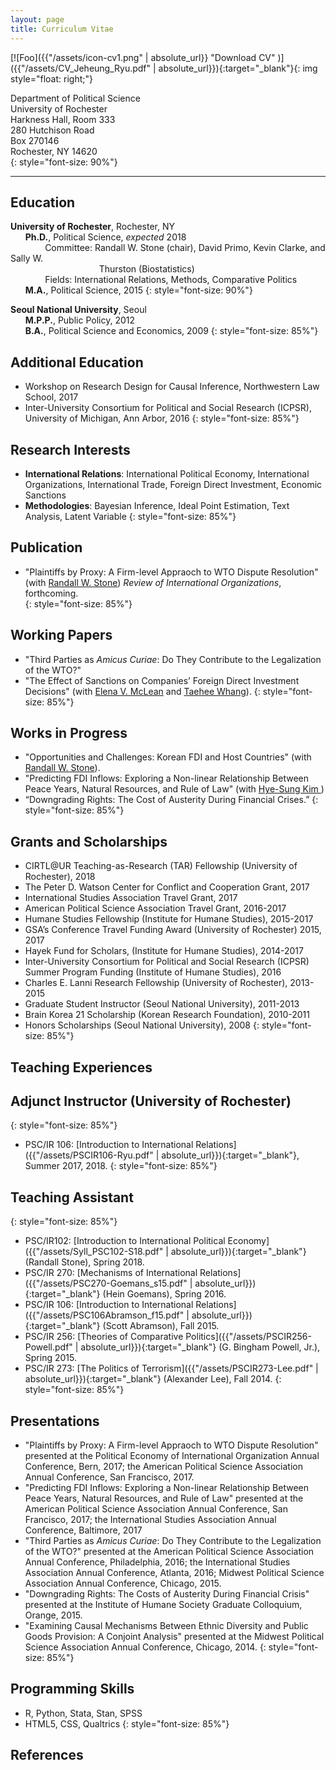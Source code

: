 ```yaml
---
layout: page
title: Curriculum Vitae
---
```


[![Foo]({{"/assets/icon-cv1.png" | absolute_url}} "Download CV" )]({{"/assets/CV_Jeheung_Ryu.pdf" | absolute_url}}){:target="_blank"}{: img style="float: right;"}

Department of Political Science <br />
University of Rochester <br />
Harkness Hall, Room 333 <br />
280 Hutchison Road <br />
Box 270146 <br />
Rochester, NY 14620 <br />
{: style="font-size: 90%"}


<hr>

## **Education** 

**University of Rochester**, Rochester, NY <br />
&nbsp;&nbsp;&nbsp;&nbsp;&nbsp;&nbsp;**Ph.D.**, Political Science,   *expected* 2018 <br />
&nbsp;&nbsp;&nbsp;&nbsp;&nbsp;&nbsp;&nbsp;&nbsp;&nbsp;&nbsp;&nbsp;&nbsp;&nbsp;&nbsp;Committee: Randall W. Stone (chair), David Primo, Kevin Clarke, and Sally W.<br />  &nbsp;&nbsp;&nbsp;&nbsp;&nbsp;&nbsp;&nbsp;&nbsp;&nbsp;&nbsp;&nbsp;&nbsp;&nbsp;&nbsp;&nbsp;&nbsp;&nbsp;&nbsp;&nbsp;&nbsp;&nbsp;&nbsp;&nbsp;&nbsp;&nbsp;&nbsp;&nbsp;&nbsp;&nbsp;&nbsp;&nbsp;&nbsp;&nbsp;&nbsp;&nbsp; Thurston (Biostatistics) <br />
&nbsp;&nbsp;&nbsp;&nbsp;&nbsp;&nbsp;&nbsp;&nbsp;&nbsp;&nbsp;&nbsp;&nbsp;&nbsp;&nbsp;Fields: International Relations, Methods, Comparative Politics  <br />
&nbsp;&nbsp;&nbsp;&nbsp;&nbsp;&nbsp;**M.A.**, Political Science, 2015
{: style="font-size: 90%"}

**Seoul National University**, Seoul <br />
&nbsp;&nbsp;&nbsp;&nbsp;&nbsp;&nbsp;**M.P.P.**, Public Policy, 2012<br />
&nbsp;&nbsp;&nbsp;&nbsp;&nbsp;&nbsp;**B.A.**, Political Science and Economics, 2009
{: style="font-size: 85%"}

## **Additional Education** 

- Workshop on Research Design for Causal Inference, Northwestern Law School, 2017 <br />
- Inter-University Consortium for Political and Social Research (ICPSR), University of Michigan, Ann Arbor, 2016
{: style="font-size: 85%"}

## **Research Interests** 
- **International Relations**: International Political Economy, International Organizations, International Trade, Foreign Direct Investment, Economic Sanctions <br />
- **Methodologies**: Bayesian Inference, Ideal Point Estimation, Text Analysis, Latent Variable
{: style="font-size: 85%"}

## **Publication** 
- "Plaintiffs by Proxy: A Firm-level Appraoch to WTO Dispute Resolution" (with <a href="http://www.sas.rochester.edu/psc/stone/index.html" target="_blank">Randall W. Stone</a>) *Review of International Organizations*, forthcoming. <br />
{: style="font-size: 85%"}

## **Working Papers** 

- "Third Parties as *Amicus Curiae*: Do They Contribute to the Legalization of the WTO?"
- "The Effect of Sanctions on Companies’ Foreign Direct Investment Decisions" (with <a href="https://elenamclean.weebly.com/" target="_blank">Elena V. McLean</a> and <a href="https://yonsei.academia.edu/TaeheeWhang" target="_blank">Taehee Whang</a>).
{: style="font-size: 85%"}


## **Works in Progress**

- "Opportunities and Challenges: Korean FDI and Host Countries" (with <a href="http://www.sas.rochester.edu/psc/stone/index.html" target="_blank">Randall W. Stone</a>).
- "Predicting FDI Inflows: Exploring a Non-linear Relationship Between Peace Years, Natural Resources, and Rule of Law" (with <a href="http://www.hyesungkim.org/" target="_blank">Hye-Sung Kim </a>)
- “Downgrading Rights: The Cost of Austerity During Financial Crises.”
{: style="font-size: 85%"}

## **Grants and Scholarships** 
- CIRTL@UR Teaching-as-Research (TAR) Fellowship (University of Rochester), 2018
- The Peter D. Watson Center for Conflict and Cooperation Grant, 2017
- International Studies Association Travel Grant, 2017
- American Political Science Association Travel Grant, 2016-2017
- Humane Studies Fellowship (Institute for Humane Studies), 2015-2017
- GSA’s Conference Travel Funding Award (University of Rochester) 2015, 2017
- Hayek Fund for Scholars, (Institute for Humane Studies), 2014-2017
- Inter-University Consortium for Political and Social Research (ICPSR) Summer Program Funding (Institute of Humane Studies), 2016
- Charles E. Lanni Research Fellowship (University of Rochester), 2013-2015
- Graduate Student Instructor (Seoul National University), 2011-2013
- Brain Korea 21 Scholarship (Korean Research Foundation), 2010-2011
- Honors Scholarships (Seoul National University), 2008
{: style="font-size: 85%"}

## **Teaching Experiences** 

## Adjunct Instructor (University of Rochester)
{: style="font-size: 85%"}

- PSC/IR 106: [Introduction to International Relations]({{"/assets/PSCIR106-Ryu.pdf" | absolute_url}}){:target="_blank"}, Summer 2017, 2018.
{: style="font-size: 85%"}

## Teaching Assistant
{: style="font-size: 85%"}

- PSC/IR102: [Introduction to International Political Economy]({{"/assets/Syll_PSC102-S18.pdf" | absolute_url}}){:target="_blank"} (Randall Stone), Spring 2018.
- PSC/IR 270: [Mechanisms of International Relations]({{"/assets/PSC270-Goemans_s15.pdf" | absolute_url}}){:target="_blank"} (Hein Goemans), Spring 2016.
- PSC/IR 106: [Introduction to International Relations]({{"/assets/PSC106Abramson_f15.pdf" | absolute_url}}){:target="_blank"} (Scott Abramson), Fall 2015.
- PSC/IR 256: [Theories of Comparative Politics]({{"/assets/PSCIR256-Powell.pdf" | absolute_url}}){:target="_blank"} (G. Bingham Powell, Jr.), Spring 2015.
- PSC/IR 273: [The Politics of Terrorism]({{"/assets/PSCIR273-Lee.pdf" | absolute_url}}){:target="_blank"} (Alexander Lee), Fall 2014.
{: style="font-size: 85%"}

## **Presentations** 
- "Plaintiffs by Proxy: A Firm-level Appraoch to WTO Dispute Resolution" presented at the Political Economy of International Organization Annual Conference, Bern, 2017; the American Political Science Association Annual Conference, San Francisco, 2017.
- "Predicting FDI Inflows: Exploring a Non-linear Relationship Between Peace Years, Natural Resources, and Rule of Law" presented at the American Political Science Association Annual Conference, San Francisco, 2017; the International Studies Association Annual Conference, Baltimore, 2017
- "Third Parties as *Amicus Curiae*: Do They Contribute to the Legalization of the WTO?" presented at the American Political Science Association Annual Conference, Philadelphia, 2016; the International Studies Association Annual Conference, Atlanta, 2016; Midwest Political Science Association Annual Conference, Chicago, 2015.
- "Downgrading Rights: The Costs of Austerity During Financial Crisis" presented at the Institute of Humane Society Graduate Colloquium, Orange, 2015.
- "Examining Causal Mechanisms Between Ethnic Diversity and Public Goods Provision: A Conjoint Analysis" presented at the Midwest Political Science Association Annual Conference, Chicago, 2014.
{: style="font-size: 85%"}

## **Programming Skills** 
- R, Python, Stata, Stan, SPSS
- HTML5, CSS, Qualtrics
{: style="font-size: 85%"}

## **References** 